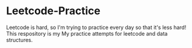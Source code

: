 # Leetcode-Practice
Leetcode is hard, so I'm trying to practice every day so that it's less hard! 
This respository is my My practice attempts for leetcode and data structures.
